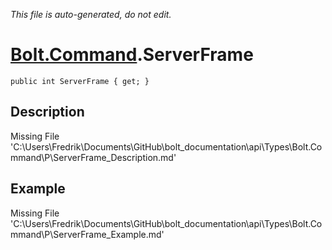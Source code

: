 *This file is auto-generated, do not edit.*

# [Bolt.Command](Types/Bolt.Command.md).ServerFrame
`public int ServerFrame { get; }`
## Description
Missing File 'C:\Users\Fredrik\Documents\GitHub\bolt_documentation\api\Types\Bolt.Command\P\ServerFrame_Description.md'
## Example
Missing File 'C:\Users\Fredrik\Documents\GitHub\bolt_documentation\api\Types\Bolt.Command\P\ServerFrame_Example.md'
